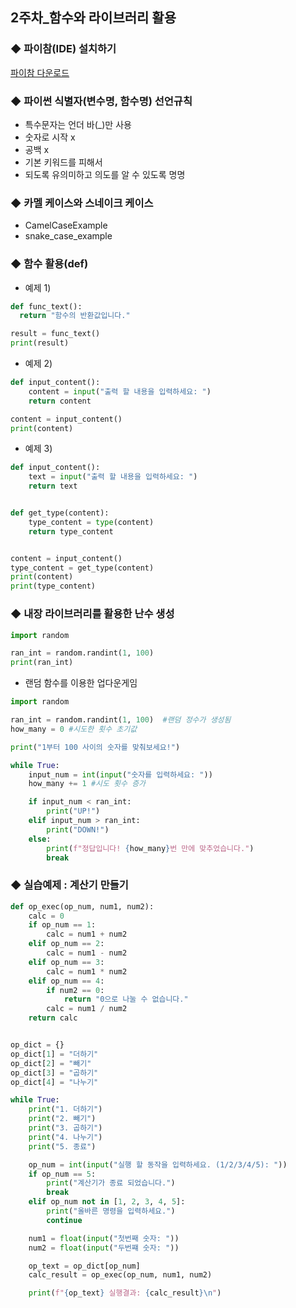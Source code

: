 ## 2주차_함수와 라이브러리 활용

### ◆ 파이참(IDE) 설치하기
[파이참 다운로드](https://www.jetbrains.com/pycharm/download/?section=windows)


### ◆ 파이썬 식별자(변수명, 함수명) 선언규칙
- 특수문자는 언더 바(_)만 사용
- 숫자로 시작 x
- 공백 x
- 기본 키워드를 피해서
- 되도록 유의미하고 의도를 알 수 있도록 명명


### ◆ 카멜 케이스와 스네이크 케이스
- CamelCaseExample
- snake_case_example

### ◆ 함수 활용(def)
- 예제 1)
  
```python
def func_text():
  return "함수의 반환값입니다."

result = func_text()
print(result)
```

- 예제 2)
  
```python
def input_content():
    content = input("출력 할 내용을 입력하세요: ")
    return content

content = input_content()
print(content)
```

- 예제 3)
  
```python
def input_content():
    text = input("출력 할 내용을 입력하세요: ")
    return text


def get_type(content):
    type_content = type(content)
    return type_content


content = input_content()
type_content = get_type(content)
print(content)
print(type_content)
```


### ◆ 내장 라이브러리를 활용한 난수 생성

```python
import random

ran_int = random.randint(1, 100) 
print(ran_int)
```

- 랜덤 함수를 이용한 업다운게임

```python
import random

ran_int = random.randint(1, 100)  #랜덤 정수가 생성됨
how_many = 0 #시도한 횟수 초기값

print("1부터 100 사이의 숫자를 맞춰보세요!")

while True:
    input_num = int(input("숫자를 입력하세요: "))
    how_many += 1 #시도 횟수 증가

    if input_num < ran_int:
        print("UP!")
    elif input_num > ran_int:
        print("DOWN!")
    else:
        print(f"정답입니다! {how_many}번 만에 맞추었습니다.")
        break
```

### ◆ 실습예제 : 계산기 만들기

```python
def op_exec(op_num, num1, num2):
    calc = 0
    if op_num == 1:
        calc = num1 + num2
    elif op_num == 2:
        calc = num1 - num2
    elif op_num == 3:
        calc = num1 * num2
    elif op_num == 4:
        if num2 == 0:
            return "0으로 나눌 수 없습니다."
        calc = num1 / num2
    return calc


op_dict = {}
op_dict[1] = "더하기"
op_dict[2] = "빼기"
op_dict[3] = "곱하기"
op_dict[4] = "나누기"

while True:
    print("1. 더하기")
    print("2. 빼기")
    print("3. 곱하기")
    print("4. 나누기")
    print("5. 종료")

    op_num = int(input("실행 할 동작을 입력하세요. (1/2/3/4/5): "))
    if op_num == 5:
        print("계산기가 종료 되었습니다.")
        break
    elif op_num not in [1, 2, 3, 4, 5]:
        print("올바른 명령을 입력하세요.")
        continue

    num1 = float(input("첫번째 숫자: "))
    num2 = float(input("두번쨰 숫자: "))

    op_text = op_dict[op_num]
    calc_result = op_exec(op_num, num1, num2)

    print(f"{op_text} 실행결과: {calc_result}\n")
```




